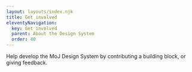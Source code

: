 ```yaml
---
layout: layouts/index.njk
title: Get involved
eleventyNavigation:
  key: Get involved
  parent: About the Design System
  order: 40
---
```


Help develop the MoJ Design System by contributing a building block, or giving feedback.
